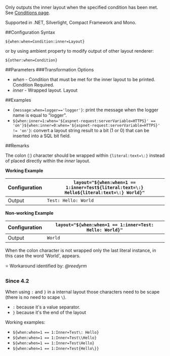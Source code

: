 Only outputs the inner layout when the specified condition has been met.  See [Conditions page](https://github.com/NLog/NLog/wiki/Conditions).

Supported in .NET, Silverlight, Compact Framework and Mono.

##Configuration Syntax
```
${when:when=Condition:inner=Layout}
```

or by using ambient property to modify output of other layout renderer:

```
${other:when=Condition}
```

##Parameters
###Transformation Options
* _when_ - Condition that must be met for the inner layout to be printed. Condition Required.
* _inner_ - Wrapped layout. Layout


##Examples
* `{message:when=logger=='logger'}`: print the message when the logger name is equal to "logger".
* `${when:inner=1:when='${aspnet-request:serverVariable=HTTPS}' == 'on'}${when:inner=0:when='${aspnet-request:serverVariable=HTTPS}' != 'on'}`: convert a layout string result to a bit (1 or 0) that can be inserted into a SQL bit field.

##Remarks

The colon (:) character should be wrapped within ```{literal:text=\:}``` instead of placed directly within the _inner_ layout. 


**Working Example**
 
Configuration | `layout="${when:when=1 == 1:inner=Test${literal:text=\:} Hello${literal:text=\:} World}"`
------------- | -----------------------------------------------------------------------------------------
Output | `Test: Hello: World`


**Non-working Example**

Configuration | `layout="${when:when=1 == 1:inner=Test: Hello: World}"`
------------- | -------------------------------------------------------
Output | `World`

When the colon character is not wrapped only the last literal instance, in this case the word 'World', appears. 

:star: Workaround identified by: _@reedyrm_

### Since 4.2 

When using `:` and `}` in a internal layout those characters need to be scape (there is no need to scape `\`).

-  `:` because it's a value separator. 
-  `}` because it's the end of the layout

Working examples:

- `${when:when=1 == 1:Inner=Test\: Hello}`
- `${when:when=1 == 1:Inner=Test\\Hello}`
- `${when:when=1 == 1:Inner=Test\Hello}`
- `${when:when=1 == 1:Inner=Test{Hello\}}`